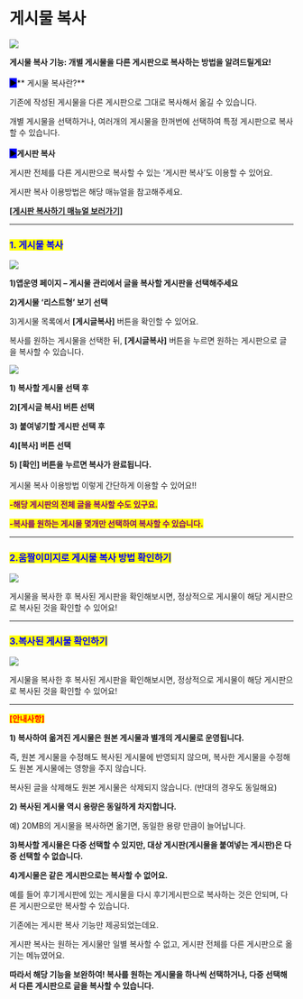 # 게시물 복사

![](https://wp.swing2app.co.kr/wp-content/uploads/2018/11/%EA%B2%8C%EC%8B%9C%EB%AC%BC%EB%B3%B5%EC%82%AC-%EC%A0%9C%EB%AA%A9.png)

**게시물 복사 기능: 개별 게시물을 다른 게시판으로 복사하는 방법을 알려드릴게요!**\
\
<mark style="background-color:blue;">**▶**</mark>** 게시물 복사란?**

기존에 작성된 게시물을 다른 게시판으로 그대로 복사해서 옮길 수 있습니다.

개별 게시물을 선택하거나, 여러개의 게시물을 한꺼번에 선택하여 특정 게시판으로 복사할 수 있습니다.\
\
<mark style="background-color:blue;">**▶**</mark>**게시판 복사**

게시판 전체를 다른 게시판으로 복사할 수 있는 ‘게시판 복사’도 이용할 수 있어요.&#x20;

게시판 복사 이용방법은 해당 매뉴얼을 참고해주세요.&#x20;

[**\[게시판 복사하기 매뉴얼 보러가기\]**](board-copy.md)

***

### <mark style="color:blue;">**1. 게시물 복사**</mark>&#x20;

![](https://wp.swing2app.co.kr/wp-content/uploads/2018/11/%EA%B2%8C%EC%8B%9C%EB%AC%BC%EB%B3%B5%EC%82%AC\_20.06.png)

**1)앱운영 페이지 – 게시물 관리에서 글을 복사할 게시판을 선택해주세요**

**2)게시물 ‘리스트형’ 보기 선택**&#x20;

3\)게시물 목록에서  **\[게시글복사]** 버튼을 확인할 수 있어요.

복사를 원하는 게시물을 선택한 뒤, **\[게시글복사]** 버튼을 누르면 원하는 게시판으로 글을 복사할 수 있습니다.&#x20;

![](https://wp.swing2app.co.kr/wp-content/uploads/2018/11/%EA%B2%8C%EC%8B%9C%EB%AC%BC%EB%B3%B5%EC%82%AC1\_20.06.png)

**1) 복사할 게시물 선택 후**

**2)\[게시글 복사] 버튼 선택**&#x20;

**3) 붙여넣기할 게시판 선택 후**

**4)\[복사] 버튼 선택**

**5) \[확인] 버튼을 누르면 복사가 완료됩니다.** \
\
게시물 복사 이용방법 이렇게 간단하게 이용할 수 있어요!!

<mark style="color:purple;">**-해당 게시판의 전체 글을 복사할 수도 있구요.**</mark>

<mark style="color:purple;">**-복사를 원하는 게시물 몇개만 선택하여 복사할 수 있습니다.**</mark>

***

### <mark style="color:blue;">**2.움짤이미지로 게시물 복사 방법 확인하기**</mark>

![](https://wp.swing2app.co.kr/wp-content/uploads/2018/11/%EB%85%B9%ED%99%94\_2020\_06\_11\_14\_41\_55\_250.gif)

게시물을 복사한 후 복사된 게시판을 확인해보시면, 정상적으로 게시물이 해당 게시판으로 복사된 것을 확인할 수 있어요!

***

### <mark style="color:blue;">**3.복사된 게시물 확인하기**</mark>

![](https://wp.swing2app.co.kr/wp-content/uploads/2018/11/%EA%B2%8C%EC%8B%9C%EB%AC%BC%EB%B3%B521\_20.06.png)

게시물을 복사한 후 복사된 게시판을 확인해보시면, 정상적으로 게시물이 해당 게시판으로 복사된 것을 확인할 수 있어요!

***

<mark style="color:red;">**\[안내사항]**</mark>

**1) 복사하여 옮겨진 게시물은 원본 게시물과 별개의 게시물로 운영됩니다.**&#x20;

즉, 원본 게시물을 수정해도 복사된 게시물에 반영되지 않으며, 복사한 게시물을 수정해도 원본 게시물에는 영향을 주지 않습니다.

복사된 글을 삭제해도 원본 게시물은 삭제되지 않습니다. (반대의 경우도 동일해요)

**2) 복사된 게시물 역시 용량은 동일하게 차지합니다.**&#x20;

예) 20MB의 게시물을 복사하면 옮기면, 동일한 용량 만큼이 늘어납니다.&#x20;

**3)복사할 게시물은 다중 선택할 수 있지만, 대상 게시판(게시물을 붙여넣는 게시판)은 다중 선택할 수 없습니다.**

**4)게시물은 같은 게시판으로는 복사할 수 없어요.**&#x20;

예를 들어 후기게시판에 있는 게시물을 다시 후기게시판으로 복사하는 것은 안되며, 다른 게시판으로만 복사할 수 있습니다.



기존에는 게시판 복사 기능만 제공되었는데요.

게시판 복사는 원하는 게시물만 일별 복사할 수 없고, 게시판 전체를 다른 게시판으로 옮기는 메뉴였어요.

**따라서 해당 기능을 보완하여! 복사를 원하는 게시물을 하나씩 선택하거나, 다중 선택해서 다른 게시판으로 글을 복사할 수 있습니다.**&#x20;
